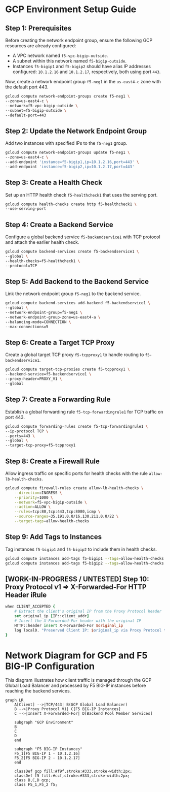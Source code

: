 # GCP Environment Setup Guide

## Step 1: Prerequisites
Before creating the network endpoint group, ensure the following GCP resources are already configured:
- A VPC network named `f5-vpc-bigip-outside`.
- A subnet within this network named `f5-bigip-outside`.
- Instances `f5-bigip1` and `f5-bigip2` should have alias IP addresses configured: `10.1.2.16` and `10.1.2.17`, respectively, both using port `443`.

Now, create a network endpoint group `f5-neg1` in the `us-east4-c` zone with the default port 443.
```bash
gcloud compute network-endpoint-groups create f5-neg1 \
--zone=us-east4-c \
--network=f5-vpc-bigip-outside \
--subnet=f5-bigip-outside \
--default-port=443
```

## Step 2: Update the Network Endpoint Group
Add two instances with specified IPs to the `f5-neg1` group.
```bash
gcloud compute network-endpoint-groups update f5-neg1 \
--zone=us-east4-c \
--add-endpoint 'instance=f5-bigip1,ip=10.1.2.16,port=443' \
--add-endpoint 'instance=f5-bigip2,ip=10.1.2.17,port=443'
```

## Step 3: Create a Health Check
Set up an HTTP health check `f5-healthcheck1` that uses the serving port.
```bash
gcloud compute health-checks create http f5-healthcheck1 \
--use-serving-port
```

## Step 4: Create a Backend Service
Configure a global backend service `f5-backendservice1` with TCP protocol and attach the earlier health check.
```bash
gcloud compute backend-services create f5-backendservice1 \
--global \
--health-checks=f5-healthcheck1 \
--protocol=TCP
```

## Step 5: Add Backend to the Backend Service
Link the network endpoint group `f5-neg1` to the backend service.
```bash
gcloud compute backend-services add-backend f5-backendservice1 \
--global \
--network-endpoint-group=f5-neg1 \
--network-endpoint-group-zone=us-east4-a \
--balancing-mode=CONNECTION \
--max-connections=5
```

## Step 6: Create a Target TCP Proxy
Create a global target TCP proxy `f5-tcpproxy1` to handle routing to `f5-backendservice1`.
```bash
gcloud compute target-tcp-proxies create f5-tcpproxy1 \
--backend-service=f5-backendservice1 \
--proxy-header=PROXY_V1 \
--global
```

## Step 7: Create a Forwarding Rule
Establish a global forwarding rule `f5-tcp-forwardingrule1` for TCP traffic on port 443.
```bash
gcloud compute forwarding-rules create f5-tcp-forwardingrule1 \
--ip-protocol TCP \
--ports=443 \
--global \
--target-tcp-proxy=f5-tcpproxy1
```

## Step 8: Create a Firewall Rule
Allow ingress traffic on specific ports for health checks with the rule `allow-lb-health-checks`.
```bash
gcloud compute firewall-rules create allow-lb-health-checks \
    --direction=INGRESS \
    --priority=1000 \
    --network=f5-vpc-bigip-outside \
    --action=ALLOW \
    --rules=tcp:80,tcp:443,tcp:8080,icmp \
    --source-ranges=35.191.0.0/16,130.211.0.0/22 \
    --target-tags=allow-health-checks
```

## Step 9: Add Tags to Instances
Tag instances `f5-bigip1` and `f5-bigip2` to include them in health checks.
```bash
gcloud compute instances add-tags f5-bigip1 --tags=allow-health-checks --zone=us-east4-c
gcloud compute instances add-tags f5-bigip2 --tags=allow-health-checks --zone=us-east4-c
```

## [WORK-IN-PROGRESS / UNTESTED] Step 10: Proxy Protocol v1 => X-Forwarded-For HTTP Header iRule
```tcl
when CLIENT_ACCEPTED {
    # Extract the client's original IP from the Proxy Protocol header
    set original_ip [IP::client_addr]
    # Insert the X-Forwarded-For header with the original IP
    HTTP::header insert X-Forwarded-For $original_ip
    log local0. "Preserved Client IP: $original_ip via Proxy Protocol to XFF"
}
```
# Network Diagram for GCP and F5 BIG-IP Configuration

This diagram illustrates how client traffic is managed through the GCP Global Load Balancer and processed by F5 BIG-IP instances before reaching the backend services.

```mermaid
graph LR
    A[Client] -->|TCP/443| B(GCP Global Load Balancer)
    B -->|Proxy Protocol V1| C{F5 BIG-IP Instances}
    C -->|Insert X-Forwarded-For| D[Backend Pool Member Services]

    subgraph "GCP Environment"
    B
    C
    D
    end

    subgraph "F5 BIG-IP Instances"
    F5_1[F5 BIG-IP 1 - 10.1.2.16]
    F5_2[F5 BIG-IP 2 - 10.1.2.17]
    end

    classDef gcp fill:#f9f,stroke:#333,stroke-width:2px;
    classDef f5 fill:#ccf,stroke:#333,stroke-width:2px;
    class B,C,D gcp;
    class F5_1,F5_2 f5;

